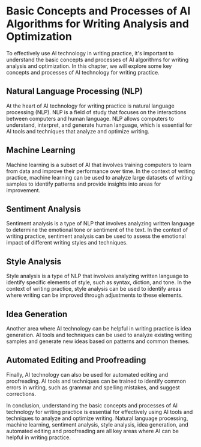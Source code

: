 Basic Concepts and Processes of AI Algorithms for Writing Analysis and Optimization
================================================================================================================================================

To effectively use AI technology in writing practice, it's important to understand the basic concepts and processes of AI algorithms for writing analysis and optimization. In this chapter, we will explore some key concepts and processes of AI technology for writing practice.

Natural Language Processing (NLP)
---------------------------------

At the heart of AI technology for writing practice is natural language processing (NLP). NLP is a field of study that focuses on the interactions between computers and human language. NLP allows computers to understand, interpret, and generate human language, which is essential for AI tools and techniques that analyze and optimize writing.

Machine Learning
----------------

Machine learning is a subset of AI that involves training computers to learn from data and improve their performance over time. In the context of writing practice, machine learning can be used to analyze large datasets of writing samples to identify patterns and provide insights into areas for improvement.

Sentiment Analysis
------------------

Sentiment analysis is a type of NLP that involves analyzing written language to determine the emotional tone or sentiment of the text. In the context of writing practice, sentiment analysis can be used to assess the emotional impact of different writing styles and techniques.

Style Analysis
--------------

Style analysis is a type of NLP that involves analyzing written language to identify specific elements of style, such as syntax, diction, and tone. In the context of writing practice, style analysis can be used to identify areas where writing can be improved through adjustments to these elements.

Idea Generation
---------------

Another area where AI technology can be helpful in writing practice is idea generation. AI tools and techniques can be used to analyze existing writing samples and generate new ideas based on patterns and common themes.

Automated Editing and Proofreading
----------------------------------

Finally, AI technology can also be used for automated editing and proofreading. AI tools and techniques can be trained to identify common errors in writing, such as grammar and spelling mistakes, and suggest corrections.

In conclusion, understanding the basic concepts and processes of AI technology for writing practice is essential for effectively using AI tools and techniques to analyze and optimize writing. Natural language processing, machine learning, sentiment analysis, style analysis, idea generation, and automated editing and proofreading are all key areas where AI can be helpful in writing practice.


